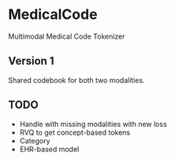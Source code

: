 # MedicalCode
Multimodal Medical Code Tokenizer

## Version 1
Shared codebook for both two modalities.

## TODO
- Handle with missing modalities with new loss
- RVQ to get concept-based tokens
- Category
- EHR-based model
